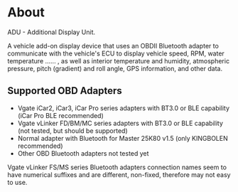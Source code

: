 # About

ADU - Additional Display Unit.&#x20;

A vehicle add-on display device that uses an OBDII Bluetooth adapter to communicate with the vehicle's ECU to display vehicle speed, RPM, water temperature ...... , as well as interior temperature and humidity, atmospheric pressure, pitch (gradient) and roll angle, GPS information, and other data.

## Supported OBD Adapters&#x20;

* Vgate iCar2, iCar3, iCar Pro series adapters with BT3.0 or BLE capability (iCar Pro BLE recommended)
* Vgate vLinker FD/BM/MC series adapters with BT3.0 or BLE capability (not tested, but should be supported)
* Normal adapter with Bluetooth for Master 25K80 v1.5 (only KINGBOLEN recommended)
* Other OBD Bluetooth adapters not tested yet

Vgate vLinker FS/MS series Bluetooth adapters connection names seem to have numerical suffixes and are different, non-fixed,  therefore may not easy to use.
